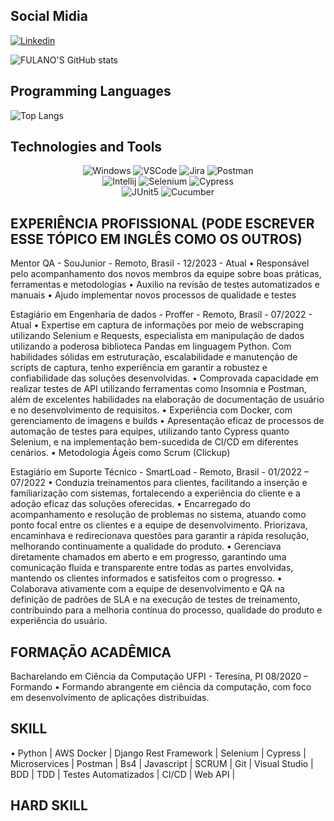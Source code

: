 ## Social Midia 

[![Linkedin](https://img.shields.io/badge/LinkedIn-0077B5?style=for-the-badge&logo=linkedin&logoColor=white)](https://www.linkedin.com/in/rodrigo-eduardo-7694ab195/)


![FULANO'S GitHub stats](https://github-readme-stats.vercel.app/api?username=RodrigoEAMarques&show_icons=true&theme=transparent)

## Programming Languages

![Top Langs](https://github-readme-stats.vercel.app/api/top-langs/?username=RodrigoEAMarques&langs_count=8&theme=dark)

## Technologies and Tools

<div align="center">

<img alt="Windows" src="https://img.shields.io/badge/Windows-0078D6?style=for-the-badge&logo=windows&logoColor=white" />


<img alt="VSCode" src="https://img.shields.io/badge/Visual_Studio_Code-0078D4?style=for-the-badge&logo=visual%20studio%20code&logoColor=white" />

<img alt="Jira" src="https://img.shields.io/badge/Jira-0052CC?style=for-the-badge&logo=Jira&log" />

<img alt="Postman" src="https://img.shields.io/badge/Postman-FF6C37.svg?style=for-the-badge&logo=Postman&logoColor=white" />

<br>

<img alt="Intellij" src="https://img.shields.io/badge/IntelliJ%20IDEA-000000.svg?style=for-the-badge&logo=IntelliJ-IDEA&logoColor=white" />

<img alt="Selenium" src="https://img.shields.io/badge/Selenium-43B02A.svg?style=for-the-badge&logo=Selenium&logoColor=white" />

<img alt="Cypress" src="https://img.shields.io/badge/Cypress-17202C.svg?style=for-the-badge&logo=Cypress&logoColor=white" />

<br>

<img alt="JUnit5" src="https://img.shields.io/badge/JUnit5-25A162.svg?style=for-the-badge&logo=JUnit5&logoColor=white" />

<img alt="Cucumber" src="https://img.shields.io/badge/Cucumber-23D96C.svg?style=for-the-badge&logo=Cucumber&logoColor=white" />

</div>


## EXPERIÊNCIA PROFISSIONAL (PODE ESCREVER ESSE TÓPICO EM INGLÊS COMO OS OUTROS) 
Mentor QA - SouJunior - Remoto, Brasil - 12/2023 - Atual 
• Responsável pelo acompanhamento dos novos membros da equipe sobre boas práticas, ferramentas e metodologias 
• Auxilio na revisão de testes automatizados e manuais 
• Ajudo implementar novos processos de qualidade e testes 

Estagiário em Engenharia de dados - Proffer - Remoto, Brasil - 07/2022 - Atual 
• Expertise em captura de informações por meio de webscraping utilizando Selenium e Requests, especialista em manipulação de dados 
utilizando a poderosa biblioteca Pandas em linguagem Python. Com habilidades sólidas em estruturação, escalabilidade e manutenção de 
scripts de captura, tenho experiência em garantir a robustez e confiabilidade das soluções desenvolvidas. 
• Comprovada capacidade em realizar testes de API utilizando ferramentas como Insomnia e Postman, além de excelentes habilidades na 
elaboração de documentação de usuário e no desenvolvimento de requisitos. 
• Experiência com Docker, com gerenciamento de imagens e builds 
• Apresentação eficaz de processos de automação de testes para equipes, utilizando tanto Cypress quanto Selenium, e na implementação 
bem-sucedida de CI/CD em diferentes cenários. 
• Metodologia Ágeis como Scrum (Clickup) 

Estagiário em Suporte Técnico - SmartLoad - Remoto, Brasil - 01/2022 – 07/2022 
• Conduzia treinamentos para clientes, facilitando a inserção e familiarização com sistemas, fortalecendo a experiência do cliente e a adoção 
eficaz das soluções oferecidas. 
• Encarregado do acompanhamento e resolução de problemas no sistema, atuando como ponto focal entre os clientes e a equipe de 
desenvolvimento. Priorizava, encaminhava e redirecionava questões para garantir a rápida resolução, melhorando continuamente a 
qualidade do produto. 
• Gerenciava diretamente chamados em aberto e em progresso, garantindo uma comunicação fluida e transparente entre todas as partes 
envolvidas, mantendo os clientes informados e satisfeitos com o progresso. 
• Colaborava ativamente com a equipe de desenvolvimento e QA na definição de padrões de SLA e na execução de testes de treinamento, 
contribuindo para a melhoria contínua do processo, qualidade do produto e experiência do usuário. 

## FORMAÇÃO ACADÊMICA 
Bacharelando em Ciência da Computação    UFPI - Teresina, PI 08/2020 – Formando 
•   Formando abrangente em ciência da computação, com foco em desenvolvimento de aplicações distribuídas.

## SKILL

•   Python | AWS Docker | Django Rest Framework | Selenium | Cypress | Microservices | Postman | Bs4 | Javascript | SCRUM | Git | Visual 
Studio | BDD | TDD | Testes Automatizados | CI/CD | Web API |
## HARD SKILL
